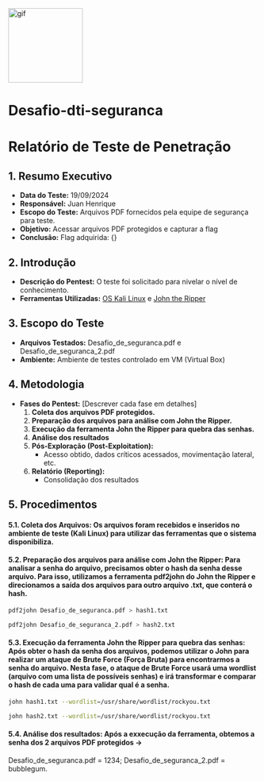 <img align="center" alt="gif" width="150" src="https://steamuserimages-a.akamaihd.net/ugc/960838399170225866/21D9841F8E03ED30D91A7720388E1E8D3A464FC0/?imw=5000&imh=5000&ima=fit&impolicy=Letterbox&imcolor=%23000000&letterbox=false">

# Desafio-dti-seguranca

# Relatório de Teste de Penetração

## 1. Resumo Executivo
- **Data do Teste:** 19/09/2024
- **Responsável:** Juan Henrique
- **Escopo do Teste:** Arquivos PDF fornecidos pela equipe de segurança para teste.
- **Objetivo:** Acessar arquivos PDF protegidos e capturar a flag
- **Conclusão:** Flag adquirida: {}

## 2. Introdução
- **Descrição do Pentest:** O teste foi solicitado para nivelar o nível de conhecimento.
- **Ferramentas Utilizadas:** [OS Kali Linux](https://www.kali.org/) e [John the Ripper](https://www.kali.org/tools/john/)

## 3. Escopo do Teste
- **Arquivos Testados:** Desafio_de_seguranca.pdf e Desafio_de_seguranca_2.pdf
- **Ambiente:** Ambiente de testes controlado em VM (Virtual Box)

## 4. Metodologia
- **Fases do Pentest:** [Descrever cada fase em detalhes]
  1. **Coleta dos arquivos PDF protegidos.** 
  2. **Preparação dos arquivos para análise com John the Ripper.**
  3. **Execução da ferramenta John the Ripper para quebra das senhas.**
  4. **Análise dos resultados**
  5. **Pós-Exploração (Post-Exploitation):**
     - Acesso obtido, dados críticos acessados, movimentação lateral, etc.
  6. **Relatório (Reporting):**
     - Consolidação dos resultados

## 5. Procedimentos
#### 5.1. Coleta dos Arquivos: Os arquivos foram recebidos e inseridos no ambiente de teste (Kali Linux) para utilizar das ferramentas que o sistema disponibiliza.
#### 5.2. Preparação dos arquivos para análise com John the Ripper: Para analisar a senha do arquivo, precisamos obter o hash da senha desse arquivo. Para isso, utilizamos a ferramenta pdf2john do John the Ripper e direcionamos a saída dos arquivos para outro arquivo     .txt, que conterá o hash.
~~~bash
pdf2john Desafio_de_seguranca.pdf > hash1.txt
~~~
~~~bash
pdf2john Desafio_de_seguranca_2.pdf > hash2.txt
~~~
#### 5.3. Execução da ferramenta John the Ripper para quebra das senhas: Após obter o hash da senha dos arquivos, podemos utilizar o John para realizar um ataque de Brute Force (Força Bruta) para encontrarmos a senha do arquivo. Nesta fase, o ataque de Brute Force usará uma wordlist (arquivo com uma lista de possíveis senhas) e irá transformar e comparar o hash de cada uma para validar qual é a senha.
~~~bash
john hash1.txt --wordlist=/usr/share/wordlist/rockyou.txt
~~~
~~~bash
john hash2.txt --wordlist=/usr/share/wordlist/rockyou.txt
~~~
#### 5.4. Análise dos resultados: Após a exxecução da ferramenta, obtemos a senha dos 2 arquivos PDF protegidos ->
Desafio_de_seguranca.pdf = 1234;
Desafio_de_seguranca_2.pdf = bubblegum.
  
